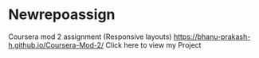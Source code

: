 # Newrepoassign
Coursera mod 2 assignment (Responsive layouts)
https://bhanu-prakash-h.github.io/Coursera-Mod-2/ Click here to view my Project
